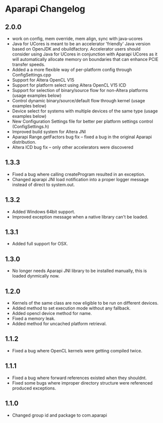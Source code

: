 # Aparapi Changelog

## 2.0.0

* work on config, mem override, mem align, sync with java-ucores
* Java for UCores is meant to be an accelerator 'friendly' Java version based on OpenJDK and obuildfactory. Accelerator users should consider using Java for UCores in conjunction with Aparapi UCores as it will automatically allocate memory on boundaries that can enhance PCIE transfer speeds.
* Added a a more flexible way of per-platform config through ConfigSettings.cpp
* Support for Altera OpenCL V15
* Support for platform select using Altera OpenCL V15 ICD
* Support for selection of binary/source flow for non-Altera platforms (usage examples below)
* Control dynamic binary/source/default flow through kernel (usage examples below)
* Device select for systems with multiple devices of the same type (usage examples below)
* New Configuration Settings file for better per platform settings control (ConfigSettings.h)
* Improved build system for Altera JNI
* Aparapi Range.getFactors bug fix – fixed a bug in the original Aparapi distribution.
* Altera ICD bug fix – only other accelerators were discovered

## 1.3.3

* Fixed a bug where calling createProgram resulted in an exception.
* Changed aparapi JNI load notification into a proper logger message instead of direct to system.out.

## 1.3.2

* Added Windows 64bit support.
* Improved exception message when a native library can't be loaded.

## 1.3.1

* Added full support for OSX.

## 1.3.0

* No longer needs Aparapi JNI library to be installed manually, this is loaded dynmically now.

## 1.2.0

* Kernels of the same class are now eligible to be run on different devices.
* Added method to set execution mode without any fallback.
* Added opencl device method for name.
* Fixed a memory leak.
* Added method for uncached platform retrieval.

## 1.1.2

* Fixed a bug where OpenCL kernels were getting compiled twice.

## 1.1.1

* Fixed a bug where forward references existed when they shouldnt.
* Fixed some bugs where improper directory structure were referenced produced exceptions.

## 1.1.0

* Changed group id and package to com.aparapi
